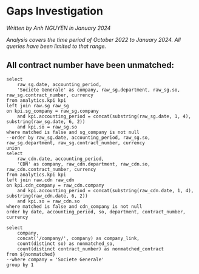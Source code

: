 # Gaps Investigation
*Written by Anh NGUYEN in January 2024*

*Analysis covers the time period of October 2022 to January 2024. All queries have been limited to that range.*

## All contract number have been unmatched:

```nonmatched
select 
	raw_sg.date, accounting_period,
	'Societe Generale' as company, raw_sg.department, raw_sg.so, raw_sg.contract_number, currency
from analytics.kpi kpi
left join raw.sg raw_sg
on kpi.sg_company = raw_sg.company 
	and kpi.accounting_period = concat(substring(raw_sg.date, 1, 4), substring(raw_sg.date, 6, 2))
	and kpi.so = raw_sg.so
where matched is false and sg_company is not null 
--order by raw_sg.date, accounting_period, raw_sg.so, raw_sg.department, raw_sg.contract_number, currency
union
select 
	raw_cdn.date, accounting_period,
	'CDN' as company, raw_cdn.department, raw_cdn.so, raw_cdn.contract_number, currency
from analytics.kpi kpi
left join raw.cdn raw_cdn
on kpi.cdn_company = raw_cdn.company 
	and kpi.accounting_period = concat(substring(raw_cdn.date, 1, 4), substring(raw_cdn.date, 6, 2))
	and kpi.so = raw_cdn.so
where matched is false and cdn_company is not null 
order by date, accounting_period, so, department, contract_number, currency
```

```sg_count_nonmatched
select 
    company,
    concat('/company/', company) as company_link,
    count(distinct so) as nonmatched_so,
    count(distinct contract_number) as nonmatched_contract
from ${nonmatched}
--where company = 'Societe Generale'
group by 1
```

<DataTable data="{sg_count_nonmatched}" link=company_link rows=10 search="true" rowShading="true" sortable="true" />
